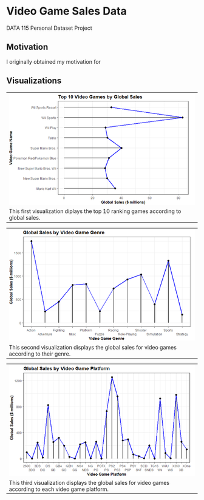 # Video Game Sales Data
DATA 115 Personal Dataset Project

## Motivation
I originally obtained my motivation for 

## Visualizations
<table>
  <tr><td><img src= "https://raw.githubusercontent.com/CheweezyTy/115_personal_dataset/main/Top10VGPlot.png"></td></tr><tr><td>This first visualization diplays the top 10 ranking games according to global sales.
</table>
<table>
  <tr><td><img src="https://raw.githubusercontent.com/CheweezyTy/115_personal_dataset/main/VGGenrePlot.png"></td></tr><tr><td>This second visualization displays the global sales for video games according to their genre.
</table>
<table>
  <tr><td><img src="https://raw.githubusercontent.com/CheweezyTy/115_personal_dataset/main/VGPlatformPlot.png"></td></tr><tr><td>This third visualization displays the global sales for video games according to each video game platform.
</table>
